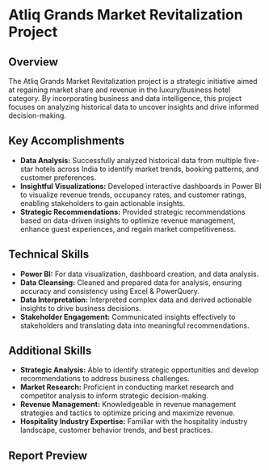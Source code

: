 # Atliq Grands Market Revitalization Project

## Overview
The Atliq Grands Market Revitalization project is a strategic initiative aimed at regaining market share and revenue in the luxury/business hotel category. By incorporating business and data intelligence, this project focuses on analyzing historical data to uncover insights and drive informed decision-making.

## Key Accomplishments
- **Data Analysis:** Successfully analyzed historical data from multiple five-star hotels across India to identify market trends, booking patterns, and customer preferences.
- **Insightful Visualizations:** Developed interactive dashboards in Power BI to visualize revenue trends, occupancy rates, and customer ratings, enabling stakeholders to gain actionable insights.
- **Strategic Recommendations:** Provided strategic recommendations based on data-driven insights to optimize revenue management, enhance guest experiences, and regain market competitiveness.

## Technical Skills
- **Power BI:** For data visualization, dashboard creation, and data analysis.
- **Data Cleansing:** Cleaned and prepared data for analysis, ensuring accuracy and consistency using Excel & PowerQuery.
- **Data Interpretation:** Interpreted complex data and derived actionable insights to drive business decisions.
- **Stakeholder Engagement:** Communicated insights effectively to stakeholders and translating data into meaningful recommendations.

## Additional Skills
- **Strategic Analysis:** Able to identify strategic opportunities and develop recommendations to address business challenges.
- **Market Research:** Proficient in conducting market research and competitor analysis to inform strategic decision-making.
- **Revenue Management:** Knowledgeable in revenue management strategies and tactics to optimize pricing and maximize revenue.
- **Hospitality Industry Expertise:** Familiar with the hospitality industry landscape, customer behavior trends, and best practices.

## Report Preview
